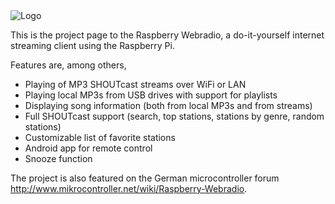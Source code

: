 <img src='http://raspberry-webradio.googlecode.com/files/device_logo.png' alt='Logo' />

This is the project page to the Raspberry Webradio, a do-it-yourself internet streaming client using the Raspberry Pi.

Features are, among others,
  * Playing of MP3 SHOUTcast streams over WiFi or LAN
  * Playing local MP3s from USB drives with support for playlists
  * Displaying song information (both from local MP3s and from streams)
  * Full SHOUTcast support (search, top stations, stations by genre, random stations)
  * Customizable list of favorite stations
  * Android app for remote control
  * Snooze function

The project is also featured on the German microcontroller forum http://www.mikrocontroller.net/wiki/Raspberry-Webradio.